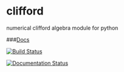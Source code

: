 clifford
========

numerical clifford algebra module for python

###[Docs](http://clifford.readthedocs.org/en/latest/)


[![Build Status](https://travis-ci.org/arsenovic/clifford.svg?branch=master)](https://travis-ci.org/arsenovic/clifford)

[![Documentation Status](https://readthedocs.org/projects/clifford/badge/?version=latest)](http://clifford.readthedocs.io/en/latest/?badge=latest)
                
